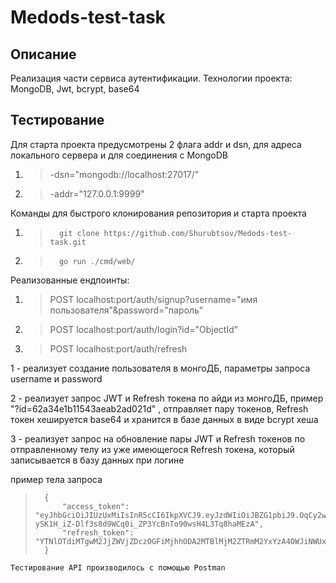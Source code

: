 # Medods-test-task

## Описание
Реализация части сервиса аутентификации. Технологии проекта: MongoDB, Jwt, bcrypt, base64

## Тестирование
Для старта проекта предусмотрены 2 флага addr и dsn, для адреса локального сервера и для соединения с MongoDB
1.  > -dsn="mongodb://localhost:27017/"
2.  > -addr="127.0.0.1:9999"

Команды для быстрого клонирования репозитория и старта проекта
1.  >       git clone https://github.com/Shurubtsov/Medods-test-task.git
2.  >       go run ./cmd/web/

Реализованные ендпоинты:
1. > POST localhost:port/auth/signup?username="имя пользователя"&password="пароль"
2. > POST localhost:port/auth/login?id="ObjectId"
3. > POST localhost:port/auth/refresh

1 - реализует создание пользователя в монгоДБ, параметры запроса username и password

2 - реализует запрос JWT и Refresh токена по айди из монгоДБ, пример "?id=62a34e1b11543aeab2ad021d" , отправляет пару токенов, Refresh токен хешируется base64 и хранится в базе данных в виде bcrypt хеша

3 - реализует запрос на обновление пары JWT и Refresh токенов по отправленному телу из уже имеющегося Refresh токена, который записывается в базу данных при логине

пример тела запроса
>       
>       {
>           "access_token": "eyJhbGciOiJIUzUxMiIsInR5cCI6IkpXVCJ9.eyJzdWIiOiJBZG1pbiJ9.OqCy2w_NdT4okP_GlKlczPhIsA_H3StuFEj3-ySK1H_iZ-Dlf3s8d9WCq0i_ZP3YcBnTo90wsH4L3Tq8haMEzA",
>           "refresh_token": "YTNlOTdiMTgwM2JjZWVjZDczOGFiMjhhODA2MTBlMjM2ZTRmM2YxYzA4OWJiNWUxMjI5NWZhNzU1YTJkNjE4Mw=="
>       }

`Тестирование API производилось с помощью Postman`
